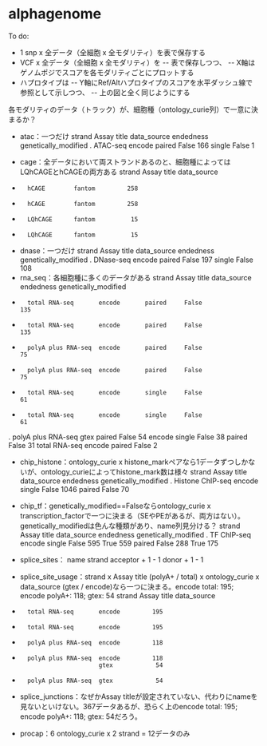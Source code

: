 # alphagenome
To do:
- 1 snp x 全データ（全細胞 x 全モダリティ）を表で保存する
- VCF x 全データ（全細胞 x 全モダリティ）を
-- 表で保存しつつ、
-- X軸はゲノムポジでスコアを各モダリティごとにプロットする
- ハプロタイプは
-- Y軸にRef/Altハプロタイプのスコアを水平ダッシュ線で参照として示しつつ、
-- 上の図と全く同じようにする

各モダリティのデータ（トラック）が、細胞種（ontology_curie列）で一意に決まるか？
- atac：一つだけ
strand  Assay title  data_source  endedness  genetically_modified
.       ATAC-seq     encode       paired     False                   166
                                  single     False                     1

- cage：全データにおいて両ストランドあるのと、細胞種によってはLQhCAGEとhCAGEの両方ある
strand  Assay title  data_source
+       hCAGE        fantom         258
-       hCAGE        fantom         258
+       LQhCAGE      fantom          15
-       LQhCAGE      fantom          15
  
- dnase：一つだけ
strand  Assay title  data_source  endedness  genetically_modified
.       DNase-seq    encode       paired     False                   197
                                  single     False                   108
- rna_seq：各細胞種に多くのデータがある
strand  Assay title         data_source  endedness  genetically_modified
+       total RNA-seq       encode       paired     False                   135
-       total RNA-seq       encode       paired     False                   135
+       polyA plus RNA-seq  encode       paired     False                    75
-       polyA plus RNA-seq  encode       paired     False                    75
+       total RNA-seq       encode       single     False                    61
-       total RNA-seq       encode       single     False                    61
.       polyA plus RNA-seq  gtex         paired     False                    54
                            encode       single     False                    38
                                         paired     False                    31
        total RNA-seq       encode       paired     False                     2
        
- chip_histone：ontology_curie x histone_markペアなら1データずつしかないが、ontology_curieによってhistone_mark数は様々
strand  Assay title       data_source  endedness  genetically_modified
.       Histone ChIP-seq  encode       single     False                   1046
                                       paired     False                     70

- chip_tf：genetically_modified==Falseならontology_curie x transcription_factorで一つに決まる（SEやPEがあるが、両方はない）。genetically_modifiedは色んな種類があり、name列見分ける？
strand  Assay title  data_source  endedness  genetically_modified
.       TF ChIP-seq  encode       single     False                   595
                                             True                    559
                                  paired     False                   288
                                             True                    175

- splice_sites：
name      strand
acceptor  +         1
          -         1
donor     +         1
          -         1
  
- splice_site_usage：strand x Assay title (polyA+ / total) x ontology_curie x data_source (gtex / encode)なら一つに決まる。encode total: 195; encode polyA+: 118; gtex: 54
strand  Assay title         data_source
-       total RNA-seq       encode         195
+       total RNA-seq       encode         195
-       polyA plus RNA-seq  encode         118
+       polyA plus RNA-seq  encode         118
                            gtex            54
-       polyA plus RNA-seq  gtex            54
  
- splice_junctions：なぜかAssay titleが設定されていない、代わりにnameを見ないといけない。367データあるが、恐らく上のencode total: 195; encode polyA+: 118; gtex: 54だろう。

- procap：6 ontology_curie x 2 strand = 12データのみ
